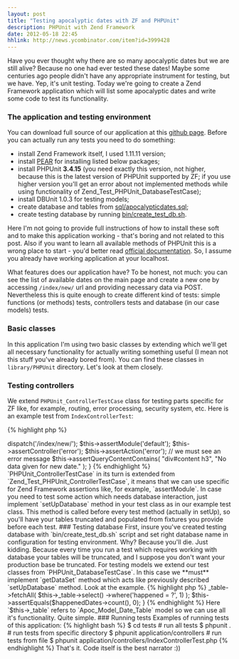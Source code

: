 ```yaml
---
layout: post
title: "Testing apocalyptic dates with ZF and PHPUnit"
description: PHPUnit with Zend Framework
date: 2012-05-18 22:45
hhlink: http://news.ycombinator.com/item?id=3999428
---
```


Have you ever thought why there are so many apocalyptic dates but we are still alive? Because no one had ever tested these dates! Maybe some centuries ago people didn't have any appropriate instrument for testing, but we have. Yep, it's unit testing. Today we're going to create a Zend Framework application which will list some apocalyptic dates and write some code to test its functionality.

### The application and testing environment

You can download full source of our application at this [github page](https://github.com/kalimatas/apocalypticdates). Before you can actually run any tests you need to do something:

* install Zend Framework itself, I used 1.11.11 version;
* install [PEAR](https://pear.php.net/) for installing listed below packages;
* install PHPUnit **3.4.15** (you need exactly this version, not higher, because this is the latest version of PHPUnit supported by ZF; if you use higher version you'll get an error about not implemented methods while using functionality of Zend_Test_PHPUnit_DatabaseTestCase);
* install DBUnit 1.0.3 for testing models;
* create database and tables from [sql/apocalypticdates.sql](https://github.com/kalimatas/apocalypticdates/blob/master/sql/apocalypticdates.sql);
* create testing database by running [bin/create_test_db.sh](https://github.com/kalimatas/apocalypticdates/blob/master/bin/create_test_db.sh).

Here I'm not going to provide full instructions of how to install these soft and to make this application working -
that's boring and not related to this post. Also if you want to learn all available methods of PHPUnit this is a wrong place to start - you'd better read [official documentation](http://www.phpunit.de/manual/3.4/en/). So, I assume you already have working application at your localhost.

What features does our application have? To be honest, not much: you can see the list of available dates on the main page and create a new one by accessing `/index/new/` url and providing necessary data via POST. Nevertheless this is quite enough to create different kind of tests: simple functions (or methods) tests, controllers tests and database (in our case models) tests.  

### Basic classes

In this application I'm using two basic classes by extending which we'll get all necessary functionality for actually writing something useful (I mean not this stuff you've already bored from). You can find these classes in `library/PHPUnit` directory. Let's look at them closely.

### Testing controllers

We extend `PHPUnit_ControllerTestCase` class for testing parts specific for ZF like, for example, routing, error processing, security system, etc. Here is an example test from `IndexControllerTest`:

{% highlight php %}
<?php
public function testCreateFailAction()
{
    $this->dispatch('/index/new/');

    $this->assertModule('default');
    $this->assertController('error');
    $this->assertAction('error');
    
    // we must see an error message
    $this->assertQueryContentContains(
        "div#content h3", "No data given for new date."
    );
}
{% endhighlight %}

`PHPUnit_ControllerTestCase` in its turn is extended from `Zend_Test_PHPUnit_ControllerTestCase`, it means that we can use specific for Zend Framework assertions like, for example, `assertModule`.  

In case you need to test some action which needs database interaction, just implement `setUpDatabase` method in your test class as in our example test class. This method is called before every test method (actually in setUp), so you'll have your tables truncated and populated from fixtures you provide before each test.

### Testing database

First, insure you've created testing database with  `bin/create_test_db.sh` script and set right database name in configuration for testing environment. Why? Because you'll die. Just kidding. Because every time you run a test which requires working with database your tables will be truncated, and I suppose you don't want your production base be truncated.

For testing models we extend our test classes from `PHPUnit_DatabaseTestCase`.  In this case we **must** implement `getDataSet` method which acts like previously described `setUpDatabase` method. Look at the example.

{% highlight php %}
<?php
/**
 * Should pass :))
 */
public function testWhetherHasNotHappened()
{
    $happenedDates = $this->_table->fetchAll(
        $this->_table->select()
            ->where('happened = ?', 1)
    );

    $this->assertEquals($happenedDates->count(), 0);
}
{% endhighlight %}

Here `$this->_table` refers to `Apoc_Model_Date_Table` model so we can use all it's functionality.
Quite simple.

### Running tests

Examples of running tests of this application:

{% highlight bash %}
$ cd tests
# run all tests
$ phpunit . 
# run tests from specific directory
$ phpunit application/controllers
# run tests from file
$ phpunit application/controllers/IndexControllerTest.php
{% endhighlight %}

That's it. Code itself is the best narrator :))